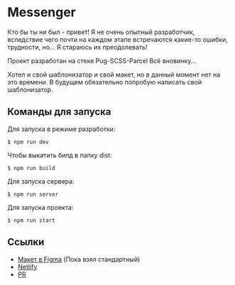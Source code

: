 # Messenger
Кто бы ты ни был - привет!
Я не очень опытный разработчик, вследствие чего почти на каждом этапе
встречаются какие-то ошибки, трудности, но... Я стараюсь их преодолевать!

Проект разработан на стеке Pug-SCSS-Parcel
Всё вновинку...

Хотел и свой шаблонизатор и свой макет, но в данный момент нет на это времени.
В будущем обязательно попробую написать свой шаблонизатор.


## Команды для запуска
Для запуска в режиме разработки:
```
$ npm run dev
```
Чтобы выкатить билд в папку dist:
```
$ npm run build
```
Для запуска сервера:
```
$ npm run server
```
Для запуска проекта:
```
$ npm run start
```

## Ссылки

- [Макет в Figma](https://www.figma.com/file/24EUnEHGEDNLdOcxg7ULwV/Chat?node-id=0%3A1) (Пока взял стандартный)
- [Netlify](https://vigilant-albattani-135a28.netlify.app/)
- [PR](https://github.com/RX-ON/middle.messenger.praktikum.yandex/pull/1)